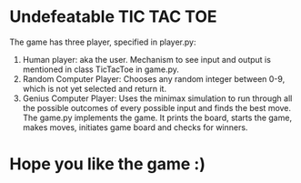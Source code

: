 # Undefeatable TIC TAC TOE
The game has three player, specified in player.py:
1) Human player: aka the user. Mechanism to see input and output is mentioned in class TicTacToe in game.py.
2) Random Computer Player: Chooses any random integer between 0-9, which is not yet selected and return it.
3) Genius Computer Player: Uses the minimax simulation to run through all the possible outcomes of every possible input
                           and finds the best move.
The game.py implements the game. It prints the board, starts the game, makes moves, initiates game board and checks for winners. 

# Hope you like the game :)
